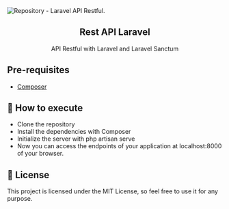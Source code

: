 <img alt="Repository - Laravel API Restful." src="https://i.imgur.com/tXJnhQQ.png">
<h2 align="center">
  Rest API Laravel
</h2>
<p align="center">
  API Restful with Laravel and Laravel Sanctum
</p>

## Pre-requisites

- [Composer](https://getcomposer.org)

## 🚀 How to execute

- Clone the repository
- Install the dependencies with Composer
- Initialize the server with php artisan serve
- Now you can access the endpoints of your application at localhost:8000 of your browser.

## :memo: License

This project is licensed under the MIT License, so feel free to use it for any purpose.
